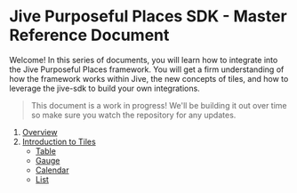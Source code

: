 # Jive Purposeful Places SDK - Master Reference Document

Welcome! In this series of documents, you will learn how to integrate into the Jive Purposeful Places framework. You will get a firm understanding of how the framework works within Jive, the new concepts of tiles, and how to leverage the jive-sdk to build your own integrations.

> This document is a work in progress! We'll be building it out over time so make sure you watch the repository for any updates. 

1. [Overview](overview.md)
2. [Introduction to Tiles](introduction-tiles.md)
	* [Table](tile-table.md)
	* [Gauge](tile-gauge.md)
	* [Calendar](tile-calendar.md)
	* [List](tile-list.md)

